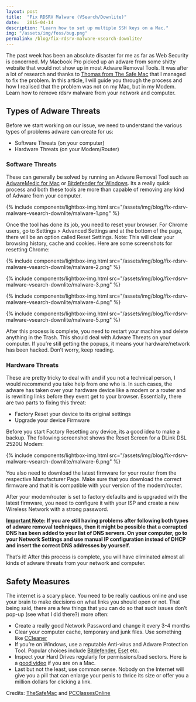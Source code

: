 ```yaml
---
layout: post
title:  "Fix RDSRV Malware (VSearch/Downlite)"
date:   2015-04-14
description: "Learn how to set up multiple SSH keys on a Mac."
img: "/assets/img/foss/bug.png"
permalink: /blog/fix-rdsrv-malware-vsearch-downlite/
---
```


The past week has been an absolute disaster for me as far as Web Security is concerned. My Macbook Pro picked up an adware from some shitty website that would not show up in most Adware Removal Tools. It was after a lot of research and thanks to [Thomas from The Safe Mac][the-safe-mac] that I managed to fix the problem. In this article, I will guide you through the process and how I realised that the problem was not on my Mac, but in my Modem. Learn how to remove rdsrv malware from your network and computer.

## Types of Adware Threats

Before we start working on our issue, we need to understand the various types of problems adware can create for us:

* Software Threats (on your computer)
* Hardware Threats (on your Modem/Router)

### Software Threats

These can generally be solved by running an Adware Removal Tool such as [AdwareMedic for Mac][adware-medic] or [Bitdefender for Windows][bit-defender]. Its a really quick process and both these tools are more than capable of removing any kind of Adware from your computer.

{% include components/lightbox-img.html src="/assets/img/blog/fix-rdsrv-malware-vsearch-downlite/malware-1.png" %}

Once the tool has done its job, you need to reset your browser. For Chrome users, go to Settings > Advanced Settings and at the bottom of the page, there will be an option called Reset Settings. Note: This will clear your browsing history, cache and cookies. Here are some screenshots for resetting Chrome:

{% include components/lightbox-img.html src="/assets/img/blog/fix-rdsrv-malware-vsearch-downlite/malware-2.png" %}

{% include components/lightbox-img.html src="/assets/img/blog/fix-rdsrv-malware-vsearch-downlite/malware-3.png" %}

{% include components/lightbox-img.html src="/assets/img/blog/fix-rdsrv-malware-vsearch-downlite/malware-4.png" %}

{% include components/lightbox-img.html src="/assets/img/blog/fix-rdsrv-malware-vsearch-downlite/malware-5.png" %}

After this process is complete, you need to restart your machine and delete anything in the Trash. This should deal with Adware Threats on your computer. If you’re still getting the popups, it means your hardware/network has been hacked. Don’t worry, keep reading.

### Hardware Threats

These are pretty tricky to deal with and if you not a technical person, I would recommend you take help from one who is. In such cases, the adware has taken over your hardware device like a modem or a router and is rewriting links before they event get to your browser. Essentially, there are two parts to fixing this threat:

* Factory Reset your device to its original settings
* Upgrade your device Firmware

Before you start Factory Resetting any device, its a good idea to make a backup. The following screenshot shows the Reset Screen for a DLink DSL 2520U Modem:

{% include components/lightbox-img.html src="/assets/img/blog/fix-rdsrv-malware-vsearch-downlite/malware-6.png" %}

You also need to download the latest firmware for your router from the respective Manufacturer Page. Make sure that you download the correct firmware and that it is compatible with your version of the modem/router.

After your modem/router is set to factory defaults and is upgraded with the latest firmware, you need to configure it with your ISP and create a new Wireless Network with a strong password.

**<u>Important Note</u>: If you are still having problems after following both types of adware removal techniques, then it might be possible that a corrupted DNS has been added to your list of DNS servers. On your computer, go to your Network Settings and use manual IP configuration instead of DHCP and insert the correct DNS addresses by yourself.**

That’s it! After this process is complete, you will have eliminated almost all kinds of adware threats from your network and computer.

## Safety Measures

The internet is a scary place. You need to be really cautious online and use your brain to make decisions on what links you should open or not. That being said, there are a few things that you can do so that such issues don’t pop-up (see what I did there?) more often:

* Create a really good Network Password and change it every 3-4 months
* Clear your computer cache, temporary and junk files. Use something like [CCleaner][ccleaner]
* If you’re on Windows, use a reputable Anti-virus and Adware Protection Tool. Popular choices include [Bitdefender][bit-defender], [Eset][eset] etc.
* Inspect your Hard Drives regularly for permissions/bad sectors. Here is a [good video][hdd-bad-sectors-video] if you are on a Mac.
* Last but not the least, use common sense. Nobody on the Internet will give you a pill that can enlarge your penis to thrice its size or offer you a million dollars for clicking a link.

Credits: [TheSafeMac][the-safe-mac] and [PCClassesOnline][pc-classes-online]

[the-safe-mac]: http://www.thesafemac.com/about/
[adware-medic]: http://www.adwaremedic.com/index.php
[bit-defender]: http://www.bitdefender.com/solutions/adware-removal-tool-for-pc.html
[ccleaner]: https://www.piriform.com/ccleaner
[eset]: http://www.eset.com/
[hdd-bad-sectors-video]: http://www.pcclassesonline.com/keep-your-macs-hard-drive-healthy/
[pc-classes-online]: http://pcclassesonline.com/
